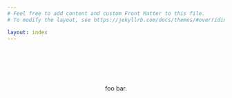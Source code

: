 ```yaml
---
# Feel free to add content and custom Front Matter to this file.
# To modify the layout, see https://jekyllrb.com/docs/themes/#overriding-theme-defaults

layout: index
---
```


<div style="text-align: center; margin-top: 100px">
foo bar.
</div>